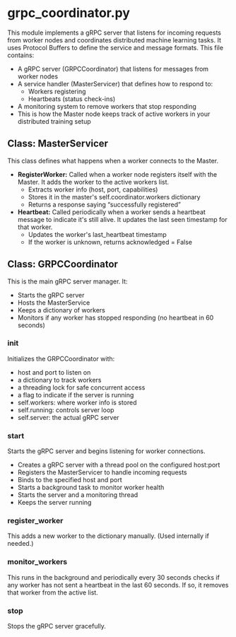 # grpc_coordinator.py

This module implements a gRPC server that listens for incoming requests from worker nodes and coordinates distributed machine learning tasks. It uses Protocol Buffers to define the service and message formats.
This file contains:

- A gRPC server (GRPCCoordinator) that listens for messages from worker nodes
- A service handler (MasterServicer) that defines how to respond to:
  - Workers registering
  - Heartbeats (status check-ins)
- A monitoring system to remove workers that stop responding
- This is how the Master node keeps track of active workers in your distributed training setup

## Class: MasterServicer

This class defines what happens when a worker connects to the Master.

- **RegisterWorker:** Called when a worker node registers itself with the Master. It adds the worker to the active workers list.
  - Extracts worker info (host, port, capabilities)
  - Stores it in the master's self.coordinator.workers dictionary
  - Returns a response saying “successfully registered”
- **Heartbeat:** Called periodically when a worker sends a heartbeat message to indicate it's still alive. It updates the last seen timestamp for that worker.
  - Updates the worker's last_heartbeat timestamp
  - If the worker is unknown, returns acknowledged = False

## Class: GRPCCoordinator

This is the main gRPC server manager. It:

- Starts the gRPC server
- Hosts the MasterService
- Keeps a dictionary of workers
- Monitors if any worker has stopped responding (no heartbeat in 60 seconds)

### init

Initializes the GRPCCoordinator with:

- host and port to listen on
- a dictionary to track workers
- a threading lock for safe concurrent access
- a flag to indicate if the server is running
- self.workers: where worker info is stored
- self.running: controls server loop
- self.server: the actual gRPC server

### start

Starts the gRPC server and begins listening for worker connections.

- Creates a gRPC server with a thread pool on the configured host:port
- Registers the MasterServicer to handle incoming requests
- Binds to the specified host and port
- Starts a background task to monitor worker health
- Starts the server and a monitoring thread
- Keeps the server running

### register_worker

This adds a new worker to the dictionary manually. (Used internally if needed.)

### monitor_workers

This runs in the background and periodically every 30 seconds checks if any worker has not sent a heartbeat in the last 60 seconds. If so, it removes that worker from the active list.

### stop

Stops the gRPC server gracefully.
